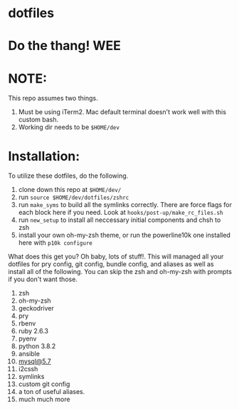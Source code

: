 # dotfiles
# Do the thang! WEE

# NOTE:
This repo assumes two things.
1. Must be using iTerm2. Mac default terminal doesn't work well with this custom bash.
2. Working dir needs to be `$HOME/dev`



# Installation:
To utilize these dotfiles, do the following.

1. clone down this repo at `$HOME/dev/`
2. run `source $HOME/dev/dotfiles/zshrc`
3. run `make_syms` to build all the symlinks correctly. There are force flags for each block here if you need. Look at `hooks/post-up/make_rc_files.sh`
4. run `new_setup` to install all neccessary initial components and chsh to zsh
5. install your own oh-my-zsh theme, or run the powerline10k one installed here with `p10k configure`

What does this get you? Oh baby, lots of stuff!. This will managed all your dotfiles for pry config, git config, bundle config, and aliases as well
as install all of the following. You can skip the zsh and oh-my-zsh with prompts if you don't want those.

1. zsh
2. oh-my-zsh
3. geckodriver
4. pry
5. rbenv
6. ruby 2.6.3
7. pyenv
8. python 3.8.2
9. ansible
10. mysql@5.7
11. i2cssh
12. symlinks
13. custom git config
14. a ton of useful aliases.
15. much much more
